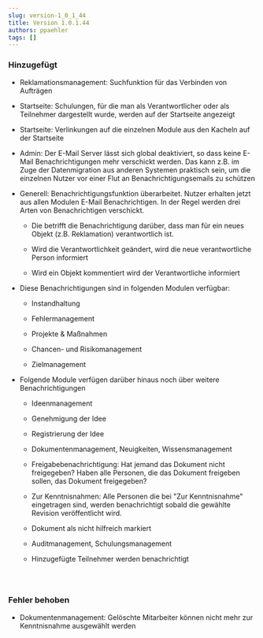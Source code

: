 ```yaml
---
slug: version-1_0_1_44
title: Version 1.0.1.44
authors: ppaehler
tags: []
---
```


### Hinzugefügt

- Reklamationsmanagement: Suchfunktion für das Verbinden von Aufträgen

- Startseite: Schulungen, für die man als Verantwortlicher oder als Teilnehmer dargestellt wurde, werden auf der Startseite angezeigt

- Startseite: Verlinkungen auf die einzelnen Module aus den Kacheln auf der Startseite

- Admin: Der E-Mail Server lässt sich global deaktiviert, so dass keine E-Mail Benachrichtigungen mehr verschickt werden. Das kann z.B. im Zuge der Datenmigration aus anderen Systemen praktisch sein, um die einzelnen Nutzer vor einer Flut an Benachrichtigungsemails zu schützen

- Generell: Benachrichtigungsfunktion überarbeitet. Nutzer erhalten jetzt aus allen Modulen E-Mail Benachrichtigen. In der Regel werden drei Arten von Benachrichtigen verschickt.

  - Die betrifft die Benachrichtigung darüber, dass man für ein neues Objekt (z.B. Reklamation) verantwortlich ist.

  - Wird die Verantwortlichkeit geändert, wird die neue verantwortliche Person informiert

  - Wird ein Objekt kommentiert wird der Verantwortliche informiert

- Diese Benachrichtigungen sind in folgenden Modulen verfügbar:

  - Instandhaltung

  - Fehlermanagement

  - Projekte & Maßnahmen

  - Chancen- und Risikomanagement

  - Zielmanagement

- Folgende Module verfügen darüber hinaus noch über weitere Benachrichtigungen

  - Ideenmanagement

  - Genehmigung der Idee

  - Registrierung der Idee

  - Dokumentenmanagement, Neuigkeiten, Wissensmanagement

  - Freigabebenachrichtigung: Hat jemand das Dokument nicht freigegeben? Haben alle Personen, die das Dokument freigeben sollen, das Dokument freigegeben?

  - Zur Kenntnisnahmen: Alle Personen die bei "Zur Kenntnisnahme" eingetragen sind, werden benachrichtigt sobald die gewählte Revision veröffentlicht wird.

  - Dokument als nicht hilfreich markiert

  - Auditmanagement, Schulungsmanagement

  - Hinzugefügte Teilnehmer werden benachrichtigt

###  

### Fehler behoben

- Dokumentenmanagement: Gelöschte Mitarbeiter können nicht mehr zur Kenntnisnahme ausgewählt werden
